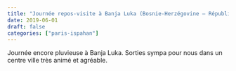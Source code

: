 ```yaml
---
title: "Journée repos-visite à Banja Luka (Bosnie-Herzégovine – République Serbe de Bosnie)"
date: 2019-06-01
draft: false
categories: ["paris-ispahan"]
---
```


Journée encore pluvieuse à Banja Luka. Sorties sympa pour nous dans un centre ville très animé et agréable.
